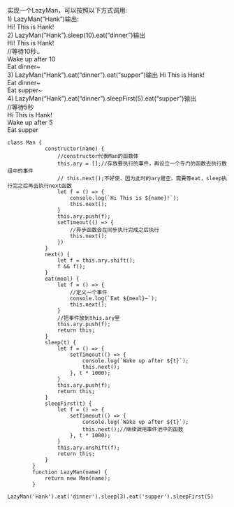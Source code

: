 实现一个LazyMan，可以按照以下方式调用:    
         1) LazyMan(“Hank”)输出:    
         Hi! This is Hank!   
        2) LazyMan(“Hank”).sleep(10).eat(“dinner”)输出   
         Hi! This is Hank!   
         //等待10秒..   
         Wake up after 10   
         Eat dinner~   
        3) LazyMan(“Hank”).eat(“dinner”).eat(“supper”)输出  Hi This is Hank!   
         Eat dinner~   
         Eat supper~   
        4) LazyMan(“Hank”).eat(“dinner”).sleepFirst(5).eat(“supper”)输出   
         //等待5秒   
         Hi This is Hank!   
         Wake up after 5   
         Eat supper   

```
class Man {
            constructor(name) {
                //constructor代表Man的函数体
                this.ary = [];//存放要执行的事件，再设立一个专门的函数去执行数组中的事件
                // this.next();不好使，因为此时的ary是空，需要等eat，sleep执行完之后再去执行next函数
                let f = () => {
                    console.log(`Hi This is ${name}!`);
                    this.next();
                }
                this.ary.push(f);
                setTimeout(() => {
                    //异步函数会在同步执行完成之后执行
                    this.next();
                })
            }
            next() {
                let f = this.ary.shift();
                f && f();
            }
            eat(meal) {
                let f = () => {
                    //定义一个事件
                    console.log(`Eat ${meal}~`);
                    this.next();
                }
                //把事件放到this.ary里
                this.ary.push(f);
                return this;
            }
            sleep(t) {
                let f = () => {
                    setTimeout(() => {
                        console.log(`Wake up after ${t}`);
                        this.next();
                    }, t * 1000);
                }
                this.ary.push(f);
                return this;
            }
            sleepFirst(t) {
                let f = () => {
                    setTimeout(() => {
                        console.log(`Wake up after ${t}`);
                        this.next();//继续调用事件池中的函数
                    }, t * 1000);
                }
                this.ary.unshift(f);
                return this;
            }
        }
        function LazyMan(name) {
            return new Man(name);
        }
        LazyMan('Hank').eat('dinner').sleep(3).eat('supper').sleepFirst(5)
```